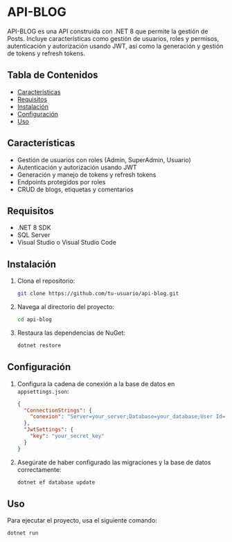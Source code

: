 
# API-BLOG

API-BLOG es una API construida con .NET 8 que permite la gestión de Posts. Incluye características como gestión de usuarios, roles y permisos, autenticación y autorización usando JWT, así como la generación y gestión de tokens y refresh tokens.

## Tabla de Contenidos

- [Características](#características)
- [Requisitos](#requisitos)
- [Instalación](#instalación)
- [Configuración](#configuración)
- [Uso](#uso)


## Características

- Gestión de usuarios con roles (Admin, SuperAdmin, Usuario)
- Autenticación y autorización usando JWT
- Generación y manejo de tokens y refresh tokens
- Endpoints protegidos por roles
- CRUD de blogs, etiquetas y comentarios

## Requisitos

- .NET 8 SDK
- SQL Server
- Visual Studio o Visual Studio Code

## Instalación

1. Clona el repositorio:
    ```bash
    git clone https://github.com/tu-usuario/api-blog.git
    ```

2. Navega al directorio del proyecto:
    ```bash
    cd api-blog
    ```

3. Restaura las dependencias de NuGet:
    ```bash
    dotnet restore
    ```

## Configuración

1. Configura la cadena de conexión a la base de datos en `appsettings.json`:
    ```json
    {
      "ConnectionStrings": {
        "conexion": "Server=your_server;Database=your_database;User Id=your_user;Password=your_password;"
      },
      "JwtSettings": {
        "key": "your_secret_key"
      }
    }
    ```

2. Asegúrate de haber configurado las migraciones y la base de datos correctamente:
    ```bash
    dotnet ef database update
    ```

## Uso

Para ejecutar el proyecto, usa el siguiente comando:
```bash
dotnet run
